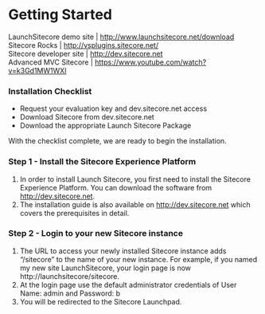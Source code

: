 # Getting Started
LaunchSitecore demo site        | http://www.launchsitecore.net/download  
Sitecore Rocks                  | http://vsplugins.sitecore.net/   
Sitecore developer site         | http://dev.sitecore.net  
Advanced MVC Sitecore           | https://www.youtube.com/watch?v=k3Gd1MW1WXI 

### Installation Checklist

* Request your evaluation key and dev.sitecore.net access
* Download Sitecore from dev.sitecore.net
* Download the appropriate Launch Sitecore Package

With the checklist complete, we are ready to begin the installation.

### Step 1 - Install the Sitecore Experience Platform
1. In order to install Launch Sitecore, you first need to install the Sitecore Experience Platform. You can download the software from http://dev.sitecore.net.
2. The installation guide is also available on http://dev.sitecore.net which covers the prerequisites in detail.

### Step 2 - Login to your new Sitecore instance

1. The URL to access your newly installed Sitecore instance adds “/sitecore” to the name of your new instance. For example, if you named my new site LaunchSitecore, your login page is now http://launchsitecore/sitecore.
2. At the login page use the default administrator credentials of User Name: admin and Password: b
3. You will be redirected to the Sitecore Launchpad.
